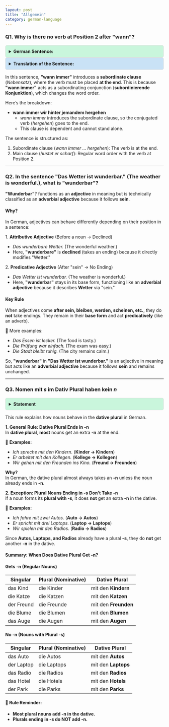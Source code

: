 ```yaml
---
layout: post
title: "Allgemein"
category: german-language
---
```


### Q1. Why is there no verb at Position 2 after "wann"?

<details style="background-color: #c9f6dc; padding: 10px; border-radius: 5px; border: 1px solid #ddd;">
  <summary style="cursor: pointer; font-weight: bold;">German Sentence:</summary>
    <p>Wann immer wir hinter jemandem hergehen, der auf der Straße raucht, hustet er scharf, und dann stell ich mir vor, wie seine Stimmbänder gegeneinander scheuern, feucht und rosa wie Hühnerfleisch.</p>
</details>
<details style="background-color: #c9e2f6; padding: 10px; border-radius: 5px; border: 1px solid #ddd;">
  <summary style="cursor: pointer; font-weight: bold;">Translation of the Sentence:</summary>
    <p>Whenever we walk behind someone who is smoking on the street, he coughs sharply, and then I imagine how his vocal cords rub against each other, moist and pink like chicken meat.</p>
</details>

In this sentence, **"wann immer"** introduces a **subordinate clause** (*Nebensatz*), where the verb must be placed **at the end**. This is because **"wann immer"** acts as a subordinating conjunction (**subordinierende Konjunktion**), which changes the word order.

Here’s the breakdown:
- **wann immer wir hinter jemandem hergehen**  
  - *wann immer* introduces the subordinate clause, so the conjugated verb (*hergehen*) goes to the end.
  - This clause is dependent and cannot stand alone.

The sentence is structured as:
1. Subordinate clause (*wann immer ... hergehen*): The verb is at the end.  
2. Main clause (*hustet er scharf*): Regular word order with the verb at Position 2.

---

### Q2. In the sentence **"Das Wetter ist wunderbar."** (The weather is wonderful.), what is **"wunderbar"**?

**"Wunderbar"**? functions as an **adjective** in meaning but is technically classified as an **adverbial adjective** because it follows **sein**.

#### **Why?**
In German, adjectives can behave differently depending on their position in a sentence:

1️. **Attributive Adjective** (Before a noun → Declined)  
   - *Das wunderbare Wetter.* (The wonderful weather.)  
   - Here, **"wunderbare"** is **declined** (takes an ending) because it directly modifies "Wetter."

2️. **Predicative Adjective** (After "sein" → No Ending)  
   - *Das Wetter ist wunderbar.* (The weather is wonderful.)  
   - Here, **"wunderbar"** stays in its base form, functioning like an **adverbial adjective** because it describes **Wetter** via "sein."  


#### **Key Rule**
When adjectives come **after sein, bleiben, werden, scheinen, etc.**, they do **not** take endings. They remain in their **base form** and act **predicatively** (like an adverb).  

🔹 More examples:  
- *Das Essen ist lecker.* (The food is tasty.)  
- *Die Prüfung war einfach.* (The exam was easy.)  
- *Die Stadt bleibt ruhig.* (The city remains calm.)  

So, **"wunderbar"** in **"Das Wetter ist wunderbar."** is an adjective in meaning but acts like an **adverbial adjective** because it follows **sein** and remains unchanged.

---

### Q3. Nomen mit *s* im Dativ Plural haben kein *n*

<details style="background-color: #c9f6dc; padding: 10px; border-radius: 5px; border: 1px solid #ddd;">
  <summary style="cursor: pointer; font-weight: bold;">Statement</summary>
    <p>Im Dativ Plural hat das Nomen ein <em>n</em> am Ende. Nomen mit <em>s</em> im Plural haben kein <em>n</em>: <em>Wir fahren mit zwei Autos.</em> </p>
</details>

This rule explains how nouns behave in the **dative plural** in German.

**1️. General Rule: Dative Plural Ends in -n**  
In **dative plural**, **most** nouns get an extra **-n** at the end.  

🔹 **Examples:**  
- *Ich spreche mit den Kindern.* (**Kinder → Kindern**)  
- *Er arbeitet mit den Kollegen.* (**Kollege → Kollegen**)  
- *Wir gehen mit den Freunden ins Kino.* (**Freund → Freunden**)  

**Why?**  
In German, the dative plural almost always takes an **-n** unless the noun already ends in **-n**.


**2️. Exception: Plural Nouns Ending in -s Don't Take -n**  
If a noun forms its **plural with -s**, it does **not** get an extra **-n** in the dative.  

🔹 **Examples:**  
- *Ich fahre mit zwei Autos.* (**Auto → Autos**)  
- *Er spricht mit drei Laptops.* (**Laptop → Laptops**)  
- *Wir spielen mit den Radios.* (**Radio → Radios**)  

Since **Autos, Laptops, and Radios** already have a plural **-s**, they do **not** get another **-n** in the dative.


#### **Summary: When Does Dative Plural Get -n?**  

#### **Gets -n (Regular Nouns)**  

| **Singular** | **Plural (Nominative)** | **Dative Plural** |
|-------------|-----------------------|------------------|
| das Kind   | die Kinder             | mit den **Kindern** |
| die Katze  | die Katzen             | mit den **Katzen** |
| der Freund | die Freunde            | mit den **Freunden** |
| die Blume  | die Blumen             | mit den **Blumen** |
| das Auge   | die Augen              | mit den **Augen** |

#### **No -n (Nouns with Plural -s)**  

| **Singular**  | **Plural (Nominative)** | **Dative Plural** |
|--------------|-----------------------|------------------|
| das Auto    | die Autos              | mit den **Autos** |
| der Laptop  | die Laptops            | mit den **Laptops** |
| das Radio   | die Radios             | mit den **Radios** |
| das Hotel   | die Hotels             | mit den **Hotels** |
| der Park    | die Parks              | mit den **Parks** |

#### **📌 Rule Reminder:**  
- **Most plural nouns add -n in the dative.**  
- **Plurals ending in -s do NOT add -n.**  

